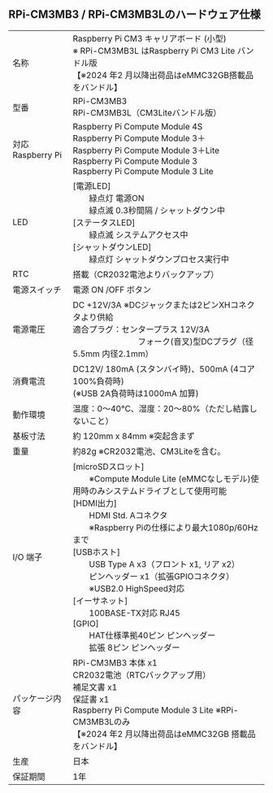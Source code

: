 ## RPi-CM3MB3 / RPi-CM3MB3Lのハードウェア仕様

|||
|:-----|:-----|
|名称| Raspberry Pi CM3 キャリアボード (小型)<br>※ RPi-CM3MB3L はRaspberry Pi CM3 Lite バンドル版<br>【※2024 年2 月以降出荷品はeMMC32GB搭載品をバンドル】|
|型番|RPi-CM3MB3<br>RPi-CM3MB3L（CM3Liteバンドル版）|
|対応 Raspberry Pi|Raspberry Pi Compute Module 4S<br>Raspberry Pi Compute Module 3＋<br>Raspberry Pi Compute Module 3＋Lite<br>Raspberry Pi Compute Module 3<br>Raspberry Pi Compute Module 3 Lite|
|LED|[電源LED]<br>　　緑点灯 電源ON<br>　　緑点滅 0.3秒間隔 / シャットダウン中<br>[ステータスLED]<br>　　緑点滅 システムアクセス中<br>[シャットダウンLED]<br>　　緑点灯 シャットダウンプロセス実行中|
|RTC|搭載（CR2032電池よりバックアップ）|
|電源スイッチ|電源 ON /OFF ボタン|
|電源電圧|DC +12V/3A ※DCジャックまたは2ピンXHコネクタより供給<br>適合プラグ：センタープラス 12V/3A<br>　　　　　　　　フォーク(音叉)型DCプラグ（径5.5mm 内径2.1mm） |
|消費電流|DC12V/ 180mA (スタンバイ時)、500mA (4コア100%負荷時)<br>(※USB 2A負荷時は1000mA 加算)|
|動作環境|温度：0～40℃、湿度：20～80%（ただし結露しないこと）|
|基板寸法|約 120mm x 84mm ※突起含まず|
|重量|約82g ※CR2032電池、CM3Liteを含む。|
|I/O 端子|[microSDスロット]<br>　　※Compute Module Lite (eMMCなしモデル)使用時のみシステムドライブとして使用可能<br>[HDMI出力]<br>　　HDMI Std. Aコネクタ<br>　　※Raspberry Piの仕様により最大1080p/60Hzまで<br>[USBホスト]<br>　　USB Type A x3（フロント x1, リア x2）<br>　　ピンヘッダー x1（拡張GPIOコネクタ）<br>　　※USB2.0 HighSpeed対応<br>[イーサネット]<br>　　100BASE-TX対応 RJ45<br>[GPIO]<br>　　HAT仕様準拠40ピン ピンヘッダー<br>　　拡張 8ピン ピンヘッダー|
|パッケージ内容|RPi-CM3MB3 本体 x1<br>CR2032電池（RTCバックアップ用）<br>補足文書 x1<br>保証書 x1<br>Raspberry Pi Compute Module 3 Lite ※RPi-CM3MB3Lのみ<br>【※2024 年2 月以降出荷品はeMMC32GB 搭載品をバンドル】|
|生産|日本|
|保証期間|1年|
